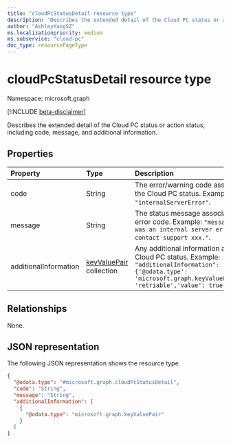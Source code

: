 ```yaml
---
title: "cloudPcStatusDetail resource type"
description: "Describes the extended detail of the Cloud PC status or action status, including code, message, and additional information."
author: "AshleyYangSZ"
ms.localizationpriority: medium
ms.subservice: "cloud-pc"
doc_type: resourcePageType
---
```


# cloudPcStatusDetail resource type

Namespace: microsoft.graph

[!INCLUDE [beta-disclaimer](../../includes/beta-disclaimer.md)]

Describes the extended detail of the Cloud PC status or action status, including code, message, and additional information.

## Properties

|Property|Type|Description|
|:---|:---|:---|
|code|String|The error/warning code associated with the Cloud PC status. Example: `"code": "internalServerError"`.|
|message|String|The status message associated with error code. Example: `"message": "There was an internal server error. Please contact support xxx."`. |
|additionalInformation|[keyValuePair](../resources/keyvaluepair.md) collection|Any additional information about the Cloud PC status. Example: `"additionalInformation": ["{'@odata.type': 'microsoft.graph.keyValuePair','name': 'retriable','value': true }] "`|

## Relationships

None.

## JSON representation

The following JSON representation shows the resource type.
<!-- {
  "blockType": "resource",
  "@odata.type": "microsoft.graph.cloudPcStatusDetail",
  "openType": false
}
-->

``` json
{
  "@odata.type": "#microsoft.graph.cloudPcStatusDetail",
  "code": "String",
  "message": "String",
  "additionalInformation": [
    {
      "@odata.type": "microsoft.graph.keyValuePair"
    }
  ]
}
```
